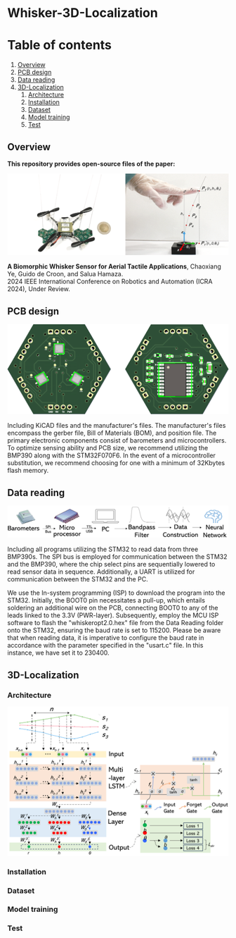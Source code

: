 # Whisker-3D-Localization

# Table of contents
1. [Overview](#overview)
2. [PCB design](#design)
3. [Data reading](#reading)
4. [3D-Localization](#3D-Localization)
   1. [Architecture](#Architecture)
   2. [Installation](#Installation)
   3. [Dataset](#Dataset)
   4. [Model training](#training) 
   5. [Test](#Test) 

## Overview <a name="overview"></a>
**This repository provides open-source files of the paper:**

![](images/overview-git.png)

<b>A Biomorphic Whisker Sensor for Aerial Tactile Applications</b>, Chaoxiang Ye, Guido de Croon, and Salua Hamaza. <br>
2024 IEEE International Conference on Robotics and Automation (ICRA 2024), Under Review. <br>

## PCB design <a name="design"></a>
![](images/PCB-git.png)

Including KiCAD files and the manufacturer's files. The manufacturer's files encompass the gerber file, Bill of Materials (BOM), and position file. The primary electronic components consist of barometers and microcontrollers. To optimize sensing ability and PCB size, we recommend utilizing the BMP390 along with the STM32F070F6. In the event of a microcontroller substitution, we recommend choosing for one with a minimum of 32Kbytes flash memory.
## Data reading <a name="reading"></a>
![](images/system-git.png)

Including all programs utilizing the STM32 to read data from three BMP390s. The SPI bus is employed for communication between the STM32 and the BMP390, where the chip select pins are sequentially lowered to read sensor data in sequence. Additionally, a UART is utilized for communication between the STM32 and the PC.

We use the In-system programming (ISP) to download the program into the STM32. Initially, the BOOT0 pin necessitates a pull-up, which entails soldering an additional wire on the PCB, connecting BOOT0 to any of the leads linked to the 3.3V (PWR-layer). Subsequently, employ the MCU ISP software to flash the "whiskeropt2.0.hex" file from the Data Reading folder onto the STM32, ensuring the baud rate is set to 115200. Please be aware that when reading data, it is imperative to configure the baud rate in accordance with the parameter specified in the "usart.c" file. In this instance, we have set it to 230400.
## 3D-Localization <a name="3D-Localization"></a>
### Architecture <a name="Architecture"></a>
![](images/architecture-git.png)
### Installation <a name="Installation"></a>

### Dataset <a name="Dataset"></a>

### Model training <a name="training"></a>

### Test <a name="Test"></a>
